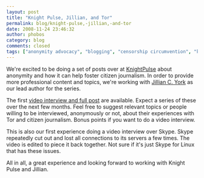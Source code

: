 ```yaml
---
layout: post
title: "Knight Pulse, Jillian, and Tor"
permalink: blog/knight-pulse,-jillian,-and-tor
date: 2008-11-24 23:46:32
author: phobos
category: blog
comments: closed
tags: ["anonymity advocacy", "blogging", "censorship circumvention", "knight pulse", "video interviews"]
---
```


We're excited to be doing a set of posts over at [KnightPulse](http://www.knightpulse.org) about anonymity and how it can help foster citizen journalism. In order to provide more professional content and topics, we're working with [Jillian C. York](http://jilliancyork.com/) as our lead author for the series.

The first [video interview and full post](http://www.knightpulse.org/blog/08/11/24/why-browse-internet-anonymously) are available. Expect a series of these over the next few months. Feel free to suggest relevant topics or people willing to be interviewed, anonymously or not, about their experiences with Tor and citizen journalism. Bonus points if you want to do a video interview.

This is also our first experience doing a video interview over Skype. Skype repeatedly cut out and lost all connections to its servers a few times. The video is edited to piece it back together. Not sure if it's just Skype for Linux that has these issues.

All in all, a great experience and looking forward to working with Knight Pulse and Jillian.
